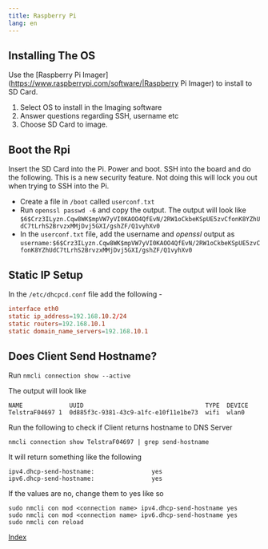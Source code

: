 ```yaml
---
title: Raspberry Pi
lang: en
---
```


## Installing The OS 

Use the [Raspberry Pi Imager](https://www.raspberrypi.com/software/|Raspberry Pi Imager) to install to SD Card.

1. Select OS to install in the Imaging software
2. Answer questions regarding SSH, username etc
3. Choose SD Card to image.

## Boot the Rpi

Insert the SD Card into the Pi. Power and boot. SSH into the board and do the following. This is a new security feature. Not doing this will lock you out when trying to SSH into the Pi.

* Create a file in `/boot` called `userconf.txt`
* Run `openssl passwd -6` and copy the output. The output will look like 
  `$6$Crz3ILyzn.Cqw8WK$mpVW7yVI0KAOO4QfEvN/2RW1oCkbeKSpUE5zvCfonK8YZhUdC7tLrhS2BrvzxMMjDvj5GXI/gshZF/Q1vyhXv0`
* In the `userconf.txt` file, add the username and *openssl* output as `username:$6$Crz3ILyzn.Cqw8WK$mpVW7yVI0KAOO4QfEvN/2RW1oCkbeKSpUE5zvCfonK8YZhUdC7tLrhS2BrvzxMMjDvj5GXI/gshZF/Q1vyhXv0`
 
## Static IP Setup

In the `/etc/dhcpcd.conf` file add the following -

```conf
interface eth0
static ip_address=192.168.10.2/24
static routers=192.168.10.1
static domain_name_servers=192.168.10.1
```

## Does Client Send Hostname?

Run `nmcli connection show --active`

The output will look like

```
NAME             UUID                                  TYPE  DEVICE
TelstraF04697 1  0d885f3c-9381-43c9-a1fc-e10f11e1be73  wifi  wlan0
```

Run the following to check if Client returns hostname to DNS Server

`nmcli connection show TelstraF04697 | grep send-hostname`

It will return something like the following

```
ipv4.dhcp-send-hostname:                yes
ipv6.dhcp-send-hostname:                yes
```

If the values are no, change them to yes like so

```
sudo nmcli con mod <connection name> ipv4.dhcp-send-hostname yes
sudo nmcli con mod <connection name> ipv6.dhcp-send-hostname yes
sudo nmcli con reload
```

[Index](index.md)

